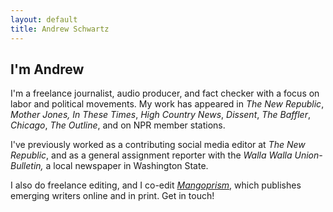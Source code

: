 ```yaml
---
layout: default
title: Andrew Schwartz
---
```



## I'm Andrew

I'm a freelance journalist, audio producer, and fact checker with a focus on labor and political movements. My work has appeared in *The New Republic*, *Mother Jones,* *In These Times*, *High Country News*, *Dissent*, *The Baffler*, *Chicago*, *The Outline*, and on NPR member stations.

I've previously worked as a contributing social media editor at *The New Republic*, and as a general assignment reporter with the *Walla Walla Union-Bulletin,* a local newspaper in Washington State.

I also do freelance editing, and I co-edit *[Mangoprism](https://mangoprism.com/)*, which publishes emerging writers online and in print. Get in touch!
